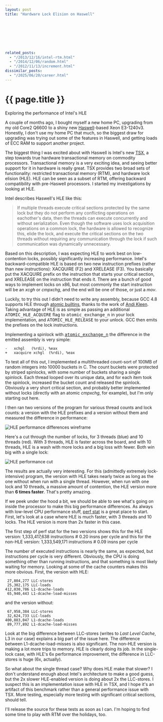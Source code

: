 ```yaml
---
layout: post
title: "Hardware Lock Elision on Haswell"








related_posts:
  - "/2013/12/16/intel-rtm.html"
  - "/2014/12/06/random.html"
  - "/2012/11/13/increment.html"
dissimilar_posts:
  - "/2025/06/20/career.html"
---
```

{{ page.title }}
================

<p class="meta">Exploring the performance of Intel's HLE</p>

A couple of months ago, I bought myself a new home PC, upgrading from my old Core2 Q6600 to a shiny new [Haswell](http://en.wikipedia.org/wiki/Haswell_%28microarchitecture%29)-based Xeon E3-1240v3. Honestly, I don't use my home PC that much, so the biggest draw for upgrading was trying out some of the features in Haswell, and getting loads of ECC RAM to support another project.

The biggest thing I was excited about with Haswell is Intel's new [TSX](http://software.intel.com/en-us/blogs/2012/02/07/transactional-synchronization-in-haswell), a step towards true hardware transactional memory on commodity processors. Transactional memory is a very exciting idea, and seeing better support for it in hardware is really great. TSX provides two broad sets of functionality: restricted transactional memory (RTM), and hardware lock elision (HLE). HLE can be seen as a subset of RTM, offering backward compatibility with pre-Haswell processors. I started my investigations by looking at HLE.

Intel describes Haswell's HLE like this:

> If multiple threads execute critical sections protected by the same lock but they do not perform any conflicting operations on eachother's data, then the threads can execute concurrently and without serialization. Even though the software uses lock acquisition operations on a common lock, the hardware is allowed to recognize this, elide the lock, and execute the critical sections on the two threads without requiring any communication through the lock if such communication was dynamically unnecessary.

Based on this description, I was expecting HLE to work best on low-contention locks, possibly significantly increasing performance. Intel's backward-compatible HLE is based on two new instruction prefixes (rather than new instructions): XACQUIRE (F2) and XRELEASE (F3). You basically put the XACQUIRE prefix on the instruction that starts your critical section, and XRELEASE on the instruction that ends it. There are a bunch of good ways to implement locks on x86, but most commonly the start instruction will be an *xcgh* or *cmpxchg*, and the end will be one of those, or just a *mov*. 

Luckily, to try this out I didn't need to write any assembly, because GCC 4.8 supports HLE through [atomic builtins](http://gcc.gnu.org/onlinedocs/gcc-4.8.0/gcc/_005f_005fatomic-Builtins.html#_005f_005fatomic-Builtins), thanks to the work of [Andi Kleen](http://halobates.de/adding-lock-elision-to-linux.pdf). Taking advantage of HLE is as simple as passing an additional <tt>ATOMIC_HLE_ACQUIRE</tt> flag to <tt>atomic_exchange_n</tt> in your lock implementation, and <tt>ATOMIC_HLE_RELEASE</tt> to your unlock. GCC then emits the prefixes on the lock instructions. 

Implementing a spinlock with <tt>[atomic_exchange_n](http://software.intel.com/en-us/blogs/2013/05/20/using-hle-and-rtm-with-older-compilers-with-tsx-tools)</tt> the difference in the emitted assembly is very simple:

    -	xchgl	(%rdi), %eax
    +	xacquire xchgl	(%rdi), %eax

To test all of this out, I implemented a multithreaded count-sort of 100MB of random integers into 10000 buckets in C. The count buckets were protected by striped spinlocks, with some number of buckets sharing a single spinlock. Each thread looped over its unique data, and for each item took the spinlock, increased the bucket count and released the spinlock. Obviously a very short critical section, and probably better implemented without locks (directly with an atomic *cmpxchg*, for example), but I'm only starting out here.

I then ran two versions of the program for various thread counts and lock counts: a version with the HLE prefixes and a version without them and measured the difference in performance:

![HLE performance differences wireframe](https://s3.amazonaws.com/mbrooker-blog-images/tsx_all_wireframe.png)

Here's a cut through the number of locks, for 3 threads (blue) and 10 threads (red). With 3 threads, HLE is faster across the board, and with 10 threads, HLE is a wash with more locks and a big loss with fewer. Both win big with a single lock:

![HLE performance cut](https://s3.amazonaws.com/mbrooker-blog-images/tsx_3_10.png)

The results are actually very interesting. For this (admittedly extremely lock-intensive) program, the version with HLE takes nearly twice as long as the one without when run with a single thread. However, when run with one lock and 10 threads, a massive amount of contention, the HLE version more than **6 times faster**. That's pretty amazing.

If we peek under the hood a bit, we should be able to see what's going on inside the processor to make this big performance differences. As always with low-level CPU performance stuff, [perf stat](https://perf.wiki.kernel.org/index.php/Tutorial) is a great place to start. First, let's look at a case where HLE is much faster, with 3 threads and 10 locks. The HLE version is more than 2x faster in this case.

The first step of perf stat for the two versions shows this for the HLE version:
    1,333,417,638 instructions # 0.20  insns per cycle
and this for the non-HLE version:
    1,333,549,171 instructions # 0.09  insns per cycle        

The number of executed instructions is nearly the same, as expected, but instructions per cycle is very different. Obviously, the CPU is doing something other than running instructions, and that something is most likely waiting for memory. Looking at some of the cache counters makes this more obvious. First, the version with HLE:

     27,804,277 LLC-stores
     25,302,175 LLC-loads
    412,030,786 L1-dcache-loads
     65,940,443 L1-dcache-load-misses

and the version without:

     67,958,384 LLC-stores
     32,624,733 LLC-loads
    400,883,047 L1-dcache-loads
     89,777,892 L1-dcache-load-misses

Look at the big difference between LLC-stores (writes to *Last Level Cache*, L3 in our case) explains a big part of the issue here. The difference between L1-dcache-load-misses is also significant. The non-HLE version is making a lot more trips to memory. HLE is clearly doing its job. In the single-lock case, with HLE's 6x performance improvement, the difference in LLC-stores is huge (6x, actually).

So what about the single thread case? Why does HLE make that slower? I don't understand enough about Intel's architecture to make a good guess, but the 2x slower HLE-enabled version is doing about 2x the LLC-stores. I suspect this is an implementation issue with HLE in TSX, and I hope it's an artifact of this benchmark rather than a general performance issue with TSX. More testing, especially more testing with significant critical sections, should tell.

I'll release the source for these tests as soon as I can. I'm hoping to find some time to play with RTM over the holidays, too.